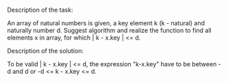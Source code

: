 Description of the task:

An array of natural numbers is given, a key element k (k - natural) and naturally number d. Suggest algorithm and realize the function to find all elements x in array, for which | k - x.key | <= d.

Description of the solution:

To be valid | k - x.key | <= d, the expression "k-x.key" have to be between -d and d or -d <= k - x.key <= d.
